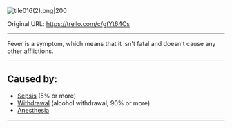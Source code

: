 ![tile016(2).png\|200](/Symptoms/Fever%20-%20Attachments/6718845db30472d958dd7aab.png)

Original URL: https://trello.com/c/gtYt64Cs

---

Fever is a symptom, which means that it isn't fatal and doesn't cause any other afflictions.

---

## Caused by:

- [Sepsis](../Blood/Sepsis.md) (5% or more)
- [Withdrawal](../Head_Brain/Withdrawal.md) (alcohol withdrawal, 90% or more)
- [Anesthesia](../Torso/Anesthesia.md)

---

